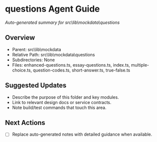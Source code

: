﻿# questions Agent Guide
*Auto-generated summary for src\lib\mockdata\questions*

## Overview
- Parent: src\lib\mockdata
- Relative Path: src\lib\mockdata\questions
- Subdirectories: None
- Files: enhanced-questions.ts, essay-questions.ts, index.ts, multiple-choice.ts, question-codes.ts, short-answer.ts, true-false.ts

## Suggested Updates
- Describe the purpose of this folder and key modules.
- Link to relevant design docs or service contracts.
- Note build/test commands that touch this area.

## Next Actions
- [ ] Replace auto-generated notes with detailed guidance when available.
